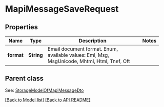 
# MapiMessageSaveRequest
## Properties
Name | Type | Description | Notes
------------ | ------------- | ------------- | -------------
**format** | **String** | Email document format. Enum, available values: Eml, Msg, MsgUnicode, Mhtml, Html, Tnef, Oft | 


## Parent class

See: [StorageModelOfMapiMessageDto](StorageModelOfMapiMessageDto.md)

[[Back to Model list]](Models.md) [[Back to API README]](README.md)

